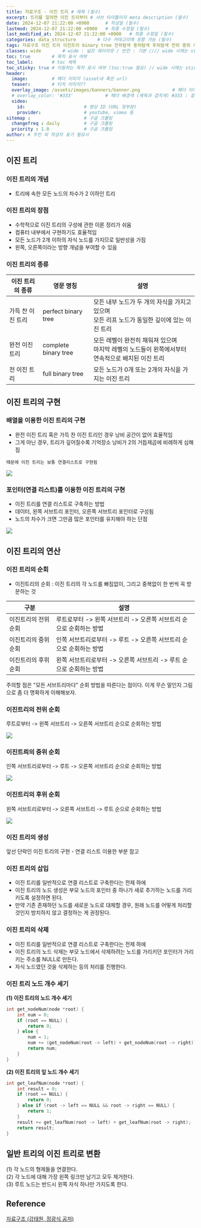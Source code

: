 ```yaml
---
title: 자료구조 - 이진 트리 # 제목 (필수)
excerpt: 트리를 알려면 이진 트리부터 # 서브 타이틀이자 meta description (필수)
date: 2024-12-07 21:22:00 +0900      # 작성일 (필수)
lastmod: 2024-12-07 21:22:00 +0900   # 최종 수정일 (필수)
last_modified_at: 2024-12-07 21:22:00 +0900   # 최종 수정일 (필수)
categories: data_structure        # 다수 카테고리에 포함 가능 (필수)
tags: 자료구조 이진 트리 이진트리 binary tree 전위탐색 중위탐색 후위탐색 전위 중위 후위 탐색                     # 태그 복수개 가능 (필수)
classes: wide        # wide : 넓은 레이아웃 / 빈칸 : 기본 //// wide 시에는 sticky toc 불가
toc: true        # 목차 표시 여부
toc_label:       # toc 제목
toc_sticky: true # 이동하는 목차 표시 여부 (toc:true 필요) // wide 시에는 sticky toc 불가
header: 
  image:         # 헤더 이미지 (asset내 혹은 url)
  teaser:        # 티저 이미지??
  overlay_image: /assets/images/banners/banner.png            # 헤더 이미지 (제목과 겹치게)
  # overlay_color: '#333'            # 헤더 배경색 (제목과 겹치게) #333 : 짙은 회색 (필수)
  video:
    id:                      # 영상 ID (URL 뒷부분)
    provider:                # youtube, vimeo 등
sitemap :                    # 구글 크롤링
  changefreq : daily         # 구글 크롤링
  priority : 1.0             # 구글 크롤링
author: # 주인 외 작성자 표기 필요시
---
```

<!--postNo: 20241207_006-->


## 이진 트리  

### 이진 트리의 개념  

- 트리에 속한 모든 노드의 차수가 2 이하인 트리  

### 이진 트리의 장점  

- 수학적으로 이진 트리의 구성에 관한 이론 정리가 쉬움  
- 컴퓨터 내부에서 구현하기도 효율적임  
- 모든 노드가 2개 이하의 자식 노드를 가지므로 일반성을 가짐  
- 왼쪽, 오른쪽이라는 방향 개념을 부여할 수 있음

### 이진 트리의 종류  

|이진 트리의 종류|영문 명칭|설명|
|---|---|---|
|가득 찬 이진 트리|perfect binary tree|모든 내부 노드가 두 개의 자식을 가지고 있으며<br>모든 리프 노드가 동일한 깊이에 있는 이진 트리|
|완전 이진 트리|complete binary tree|모든 레벨이 완전히 채워져 있으며<br>마지막 레벨의 노드들이 왼쪽에서부터 연속적으로 배치된 이진 트리|
|전 이진 트리|full binary tree|모든 노드가 0개 또는 2개의 자식을 가지는 이진 트리|


## 이진 트리의 구현  


### 배열을 이용한 이진 트리의 구현  

- 완전 이진 트리 혹은 가득 찬 이진 트리인 경우 낭비 공간이 없어 효율적임  
- 그게 아닌 경우, 트리가 깊어질수록 기억장소 낭비가 2의 거듭제곱에 비례하게 심해짐  

`때문에 이진 트리는 보통 연결리스트로 구현됨`  

![](/assets/images/20241207_006_001.png)

### 포인터(연결 리스트)를 이용한 이진 트리의 구현  

- 이진 트리를 연결 리스트로 구축하는 방법  
- 데이터, 왼쪽 서브트리 포인터, 오른쪽 서브트리 포인터로 구성됨  
- 노드의 차수가 크면 그만큼 많은 포인터를 유지해야 하는 단점  

![](/assets/images/20241207_006_002.png)



## 이진 트리의 연산  


### 이진 트리의 순회  

- 이진트리의 순회 : 이진 트리의 각 노드를 빠짐없이, 그리고 중복없이 한 번씩 꼭 방문하는 것  

|구분|설명|
|---|---|
|이진트리의 전위 순회|루트로부터 -> 왼쪽 서브트리 -> 오른쪽 서브트리 순으로 순회하는 방법|
|이진트리의 중위 순회|인쪽 서브트리로부터 -> 루트 -> 오른쪽 서브트리 순으로 순회하는 방법|
|이진트리의 후위 순회|왼쪽 서브트리로부터 -> 오른쪽 서브트리 -> 루트 순으로 순회하는 방법|

주의할 점은 "모든 서브트리마다" 순회 방법을 따른다는 점이다. 이게 무슨 말인지 그림으로 좀 더 명확하게 이해해보자.  

### 이진트리의 전위 순회  

루트로부터 -> 왼쪽 서브트리 -> 오른쪽 서브트리 순으로 순회하는 방법  

![](/assets/images/20241207_006_003.png)


### 이진트릐의 중위 순회  

인쪽 서브트리로부터 -> 루트 -> 오른쪽 서브트리 순으로 순회하는 방법

![](/assets/images/20241207_006_004.png)


### 이진트리의 후위 순회  

왼쪽 서브트리로부터 -> 오른쪽 서브트리 -> 루트 순으로 순회하는 방법

![](/assets/images/20241207_006_005.png)

### 이진 트리의 생성  

앞선 단락인 이진 트리의 구현 - 연결 리스트 이용한 부분 참고  

### 이진 트리의 삽입  

- 이진 트리를 일반적으로 연결 리스트로 구축한다는 전제 하에  
- 이진 트리의 노드 생성은 부모 노드의 포인터 중 하나가 새로 추가하는 노드를 가리키도록 설정하면 된다.  
- 만약 기존 존재하던 노드를 새로운 노드로 대체할 경우, 원래 노드를 어떻게 처리할 것인지 방치하지 않고 결정하는 게 권장된다.  


### 이진 트리의 삭제  

- 이진 트리를 일반적으로 연결 리스트로 구축한다는 전제 하에  
- 이진 트리의 노드 삭제는 부모 노드에서 삭제하려는 노드를 가리키던 포인터가 가리키는 주소를 NULL로 만든다.  
- 자식 노드였던 것을 삭제하는 등의 처리를 진행한다.  

### 이진 트리 노드 개수 세기  

**(1) 이진 트리의 노드 개수 세기**  

```c
int get_nodeNum(node *root) {
    int num = 0;
    if (root == NULL) {
        return 0;
    } else {
        num = 1;
        num += (get_nodeNum(root -> left) + get_nodeNum(root -> right));
        return num;
    }
}
```

**(2) 이진 트리의 잎 노드 개수 세기**  

```c
int get_leafNum(node *root) {
    int result = 0;
    if (root == NULL) {
        return 0;
    } else if (root -> left == NULL && root -> right == NULL) {
        return 1;
    }
    result += get_leafNum(root -> left) + get_leafNum(root -> right);
    return result;
}

```

## 일반 트리의 이진 트리로 변환  

(1) 각 노드의 형제들을 연결한다.  
(2) 각 노드에 대해 가장 왼쪽 링크만 남기고 모두 제거한다.  
(3) 루트 노드는 반드시 왼쪽 자식 하나만 가지도록 한다.  


## Reference  

[자료구조 (강태원, 정광식 공저)](https://search.shopping.naver.com/book/catalog/41474379633)  


